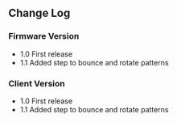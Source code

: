 ## Change Log  

### Firmware Version 
* 1.0 First release
* 1.1 Added step to bounce and rotate patterns


### Client Version 
* 1.0 First release 
* 1.1 Added step to bounce and rotate patterns


